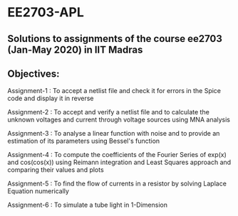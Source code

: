 # EE2703-APL
## Solutions to assignments of the course ee2703 (Jan-May 2020) in IIT Madras

## Objectives:

Assignment-1 : To accept a netlist file and check it for errors in the Spice code and display it in reverse

Assignment-2 : To accept and verify a netlist file and to calculate the unknown voltages and current through voltage sources using MNA analysis

Assignment-3 : To analyse a linear function with noise and to provide an estimation of its parameters using Bessel's function

Assignment-4 : To compute the coefficients of the Fourier Series of exp(x) and cos(cos(x)) using Reimann integration and Least Squares approach and comparing their values and plots

Assignment-5 : To find the flow of currents in a resistor by solving Laplace Equation numerically

Assignment-6 : To simulate a tube light in 1-Dimension
